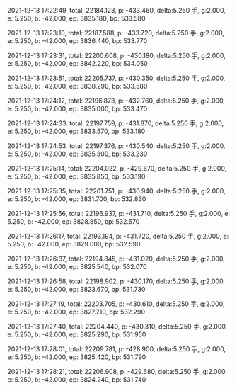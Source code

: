 2021-12-13 17:22:49, total: 22184.123, p: -433.460, delta:5.250 手, g:2.000, e: 5.250, b: -42.000, ep: 3835.180, bp: 533.580

2021-12-13 17:23:10, total: 22187.588, p: -433.720, delta:5.250 手, g:2.000, e: 5.250, b: -42.000, ep: 3836.440, bp: 533.770

2021-12-13 17:23:31, total: 22200.608, p: -430.180, delta:5.250 手, g:2.000, e: 5.250, b: -42.000, ep: 3842.220, bp: 534.050

2021-12-13 17:23:51, total: 22205.737, p: -430.350, delta:5.250 手, g:2.000, e: 5.250, b: -42.000, ep: 3838.290, bp: 533.580

2021-12-13 17:24:12, total: 22196.873, p: -432.760, delta:5.250 手, g:2.000, e: 5.250, b: -42.000, ep: 3835.000, bp: 533.470

2021-12-13 17:24:33, total: 22197.759, p: -431.870, delta:5.250 手, g:2.000, e: 5.250, b: -42.000, ep: 3833.570, bp: 533.180

2021-12-13 17:24:53, total: 22197.376, p: -430.540, delta:5.250 手, g:2.000, e: 5.250, b: -42.000, ep: 3835.300, bp: 533.230

2021-12-13 17:25:14, total: 22204.022, p: -429.670, delta:5.250 手, g:2.000, e: 5.250, b: -42.000, ep: 3835.850, bp: 533.190

2021-12-13 17:25:35, total: 22201.751, p: -430.940, delta:5.250 手, g:2.000, e: 5.250, b: -42.000, ep: 3831.700, bp: 532.830

2021-12-13 17:25:56, total: 22196.937, p: -431.710, delta:5.250 手, g:2.000, e: 5.250, b: -42.000, ep: 3828.850, bp: 532.570

2021-12-13 17:26:17, total: 22193.194, p: -431.720, delta:5.250 手, g:2.000, e: 5.250, b: -42.000, ep: 3829.000, bp: 532.590

2021-12-13 17:26:37, total: 22194.845, p: -431.020, delta:5.250 手, g:2.000, e: 5.250, b: -42.000, ep: 3825.540, bp: 532.070

2021-12-13 17:26:58, total: 22198.902, p: -430.170, delta:5.250 手, g:2.000, e: 5.250, b: -42.000, ep: 3823.670, bp: 531.730

2021-12-13 17:27:19, total: 22203.705, p: -430.610, delta:5.250 手, g:2.000, e: 5.250, b: -42.000, ep: 3827.710, bp: 532.290

2021-12-13 17:27:40, total: 22204.440, p: -430.310, delta:5.250 手, g:2.000, e: 5.250, b: -42.000, ep: 3825.290, bp: 531.950

2021-12-13 17:28:01, total: 22209.781, p: -428.900, delta:5.250 手, g:2.000, e: 5.250, b: -42.000, ep: 3825.420, bp: 531.790

2021-12-13 17:28:21, total: 22206.908, p: -429.680, delta:5.250 手, g:2.000, e: 5.250, b: -42.000, ep: 3824.240, bp: 531.740
